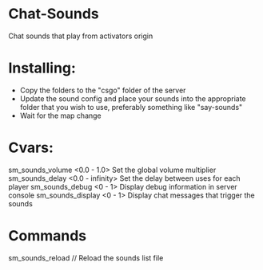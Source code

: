 # Chat-Sounds
Chat sounds that play from activators origin


# Installing:

- Copy the folders to the "csgo" folder of the server
- Update the sound config and place your sounds into the appropriate folder that you wish to use, preferably something like "say-sounds"
- Wait for the map change

# Cvars:

sm_sounds_volume <0.0 - 1.0> Set the global volume multiplier
sm_sounds_delay <0.0 - infinity> Set the delay between uses for each player
sm_sounds_debug <0 - 1> Display debug information in server console
sm_sounds_display <0 - 1> Display chat messages that trigger the sounds

# Commands

sm_sounds_reload // Reload the sounds list file
